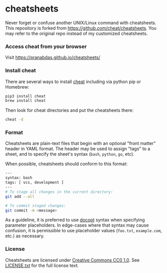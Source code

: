 cheatsheets
===========
Never forget or confuse another UNIX/Linux command with cheatsheets. This 
repository is forked from <https://github.com/cheat/cheatsheets>. You may refer
to the original repo instead of my customized cheatsheets.

### Access cheat from your browser
Visit <https://pranabdas.github.io/cheatsheets/>

### Install cheat
There are several ways to install [cheat](https://github.com/cheat/cheat)
including via python pip or Homebrew:

```sh
pip3 install cheat
brew install cheat
```

Then look for cheat directories and put the cheatsheets there: 
```sh
cheat -d
```


### Format ###
Cheatsheets are plain-text files that begin with an optional "front matter"
header in YAML format. The header may be used to assign "tags" to a sheet, and
to specify the sheet's syntax (`bash`, `python`, `go`, etc).

When possible, cheatsheets should conform to this format:

```sh
---
syntax: bash
tags: [ vcs, development ]
---
# To stage all changes in the current directory:
git add --all

# To commit staged changes:
git commit -m <message>
```

As a guideline, it is preferred to use [docopt][] syntax when specifying
parameter placeholders. In edge-cases where that syntax may cause confusion, it
is permissible to use placeholder values (`foo.txt`, `example.com`, etc.) as
necessary.

### License ###
Cheatsheets are licensed under [Creative Commons CC0 1.0][cc0]. See
[LICENSE.txt][] for the full license text.


[LICENSE.txt]: https://github.com/cheat/cheatsheets/blob/master/.github/LICENSE.txt
[cc0]: https://creativecommons.org/publicdomain/zero/1.0/legalcode
[cheat]:  https://github.com/cheat/cheat
[docopt]: http://docopt.org
